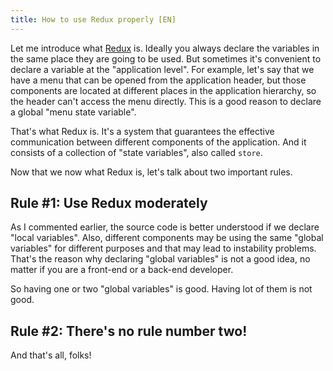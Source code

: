```yaml
---
title: How to use Redux properly [EN]
---
```


Let me introduce what [Redux](https://redux.js.org/) is. Ideally you always declare the variables in the same place they are going to be used. But sometimes it's convenient to declare a variable at the "application level". For example, let's say that we have a menu that can be opened from the application header, but those components are located at different places in the application hierarchy, so the header can't access the menu directly. This is a good reason to declare a global "menu state variable".

That's what Redux is. It's a system that guarantees the effective communication between different components of the application. And it consists of a collection of "state variables", also called `store`.

Now that we now what Redux is, let's talk about two important rules.

## Rule #1: Use Redux moderately

As I commented earlier, the source code is better understood if we declare "local variables". Also, different components may be using the same "global variables" for different purposes and that may lead to instability problems. That's the reason why declaring "global variables" is not a good idea, no matter if you are a front-end or a back-end developer.

So having one or two "global variables" is good. Having lot of them is not good.

## Rule #2: There's no rule number two!

And that's all, folks!
